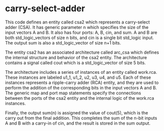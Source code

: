 # carry-select-adder

This code defines an entity called csa2 which represents a carry-select adder (CSA). It has generic parameter n which specifies the size of the input vectors A and B. It also has four ports: A, B, cin, and sum. A and B are both std_logic_vectors of size n bits, and cin is a single bit std_logic input. The output sum is also a std_logic_vector of size n+1 bits.

The entity csa2 has an associated architecture called arc_csa which defines the internal structure and behavior of the csa2 entity. The architecture contains a signal called cout which is a std_logic_vector of size 5 bits.

The architecture includes a series of instances of an entity called work.rca. These instances are labeled u1_1, u1_2, u2, u3, u4, and u5. Each of these instances represents a ripple-carry adder (RCA) entity, and they are used to perform the addition of the corresponding bits in the input vectors A and B. The generic map and port map statements specify the connections between the ports of the csa2 entity and the internal logic of the work.rca instances.

Finally, the output sum(n) is assigned the value of cout(5), which is the carry out from the final addition. This completes the sum of the n-bit inputs A and B with a carry-in of cin, and the result is stored in the sum output.
